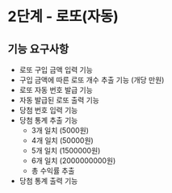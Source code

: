 # 2단계 - 로또(자동)

## 기능 요구사항

- 로또 구입 금액 입력 기능
- 구입 금액에 따른 로또 개수 추출 기능 (개당 만원)
- 로또 자동 번호 발급 기능
- 자동 발급된 로또 출력 기능
- 당첨 번호 입력 기능
- 당첨 통계 추출 기능
    - 3개 일치 (5000원)
    - 4개 일치 (50000원)
    - 5개 일치 (1500000원)
    - 6개 일치 (2000000000원)
    - 총 수익률 추출
- 당첨 통계 출력 기능
